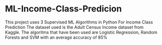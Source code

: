 # ML-Income-Class-Predicion
This project uses 3 Supervised ML Algorithms in Python For Income Class Prediction
The dataset used is the Adult Census Income dataset from Kaggle. The algoritms that have been used are Logistic Regression, Random Forests and SVM with an average accuracy of 85%

